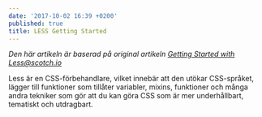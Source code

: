 ```yaml
---
date: '2017-10-02 16:39 +0200'
published: true
title: LESS Getting Started
---
```

*Den här artikeln är baserad på original artikeln [Getting Started with Less@scotch.io](https://scotch.io/tutorials/getting-started-with-less)*

Less är en CSS-förbehandlare, vilket innebär att den utökar CSS-språket, lägger till funktioner som tillåter variabler, mixins, funktioner och många andra tekniker som gör att du kan göra CSS som är mer underhållbart, tematiskt och utdragbart.

